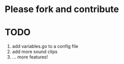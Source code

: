 # Please fork and contribute

# TODO
1. add variables.go to a config file
2. add more sound clips
3. ... more features!
